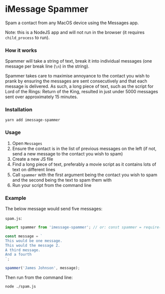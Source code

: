 # iMessage Spammer

Spam a contact from any MacOS device using the Messages app.

Note: this is a NodeJS app and will not run in the browser (it requires `child_process` to run).

### How it works
Spammer will take a string of text, break it into individual messages (one message per break line (`\n`) in the string).

Spammer takes care to maximise annoyance to the contact you wish to prank by ensuring the messages are sent consecutively and that each message is delivered. As such, a long piece of text, such as the script for Lord of the Rings: Return of the King, resulted in just under 5000 messages sent over approximately 15 minutes.

### Installation
```bash
yarn add imessage-spammer
```

### Usage
1. Open `Messages`
2. Ensure the contact is in the list of previous messages on the left (if not, send a new message to the contact you wish to spam)
3. Create a new JS file
4. Find a long piece of text, preferably a movie script as it contains lots of text on different lines
5. Call `spammer` with the first argument being the contact you wish to spam and the second being the text to spam them with
6. Run your script from the command line

### Example
The below message would send five messages:

`spam.js`:
```js
import spammer from 'imessage-spammer'; // or: const spammer = require('imessage-spammer');

const message = `
This would be one message.
This would the message 2.
A third message.
And a fourth
`;

spammer('James Johnson', message);
```

Then run from the command line:
```bash
node ./spam.js
```
